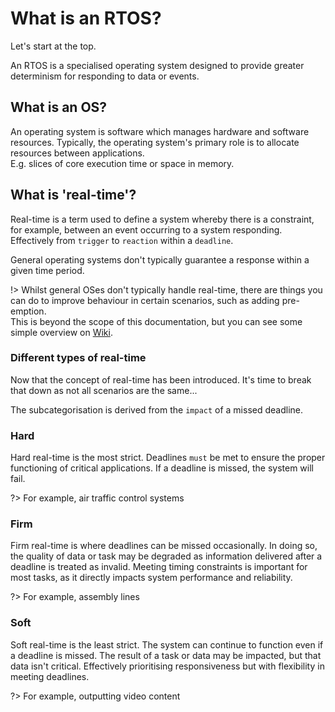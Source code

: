 # What is an RTOS?

Let's start at the top.

An RTOS is a specialised operating system designed to provide greater determinism for responding to data or events.

## What is an OS?

An operating system is software which manages hardware and software resources. Typically, the operating system's primary role is to allocate resources between applications.  
E.g. slices of core execution time or space in memory.

## What is 'real-time'?

Real-time is a term used to define a system whereby there is a constraint, for example, between an event occurring to a system responding.  
Effectively from `trigger` to `reaction` within a `deadline`.

General operating systems don't typically guarantee a response within a given time period.

!> Whilst general OSes don't typically handle real-time, there are things you can do to improve behaviour in certain scenarios, such as adding pre-emption.  
This is beyond the scope of this documentation, but you can see some simple overview on [Wiki](https://en.wikipedia.org/wiki/Preemption_(computing)).

### Different types of real-time

Now that the concept of real-time has been introduced. It's time to break that down as not all scenarios are the same...

The subcategorisation is derived from the `impact` of a missed deadline.

<!-- tabs:start -->

### **Hard**

Hard real-time is the most strict. Deadlines `must` be met to ensure the proper functioning of critical applications. If a deadline is missed, the system will fail.

?> For example, air traffic control systems

### **Firm**

Firm real-time is where deadlines can be missed occasionally. In doing so, the quality of data or task may be degraded as information delivered after a deadline is treated as invalid. Meeting timing constraints is important for most tasks, as it directly impacts system performance and reliability.

?> For example, assembly lines

### **Soft**

Soft real-time is the least strict. The system can continue to function even if a deadline is missed. The result of a task or data may be impacted, but that data isn't critical. Effectively prioritising responsiveness but with flexibility in meeting deadlines.

?> For example, outputting video content

<!-- tabs:end -->
